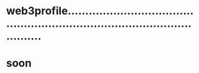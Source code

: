 # web3profile...................................................................................................
# soon
